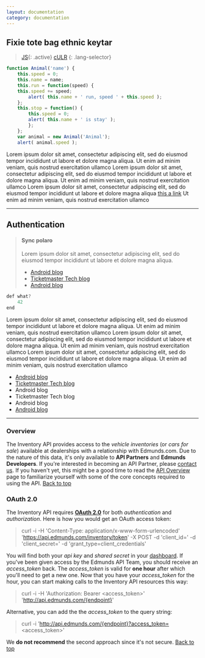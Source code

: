 ```yaml
---
layout: documentation
category: documentation
---
```


## Fixie tote bag ethnic keytar
> [JS](#js){: .active}
> [cULR](#cULR)
>{: .lang-selector}
>
~~~js
function Animal('name') {
    this.speed = 0;
    this.name = name;        
    this.run = function(speed) {
    this.speed += speed;
        alert( this.name + ' run, speed ' + this.speed );
    };        
    this.stop = function() {
        this.speed = 0;
        alert( this.name + ' is stay' );
        };
    };        
    var animal = new Animal('Animal');
    alert( animal.speed );    
~~~

Lorem ipsum dolor sit amet, consectetur adipiscing elit, sed do eiusmod tempor incididunt ut
labore et dolore magna aliqua. Ut enim ad minim veniam, quis nostrud exercitation ullamco
Lorem ipsum dolor sit amet, consectetur adipiscing elit, sed do eiusmod tempor incididunt ut
labore et dolore magna aliqua. Ut enim ad minim veniam, quis nostrud exercitation ullamco
Lorem ipsum dolor sit amet, consectetur adipiscing elit, sed do eiusmod tempor incididunt ut
labore et dolore magna aliqua [this a link](http://kramdown.gettalong.org) Ut enim ad minim veniam, quis nostrud exercitation ullamco

-----------

## Authentication
>#### Sync polaro
>Lorem ipsum dolor sit amet, consectetur adipiscing elit, sed do eiusmod tempor incididunt ut
labore et dolore magna aliqua.
>
> * [Android blog](http://tech.ticketmaster.com)
> * [Ticketmaster Tech blog](http://tech.ticketmaster.com)
> * [Android blog](http://tech.ticketmaster.com)
>
~~~js
def what?
    42
end
~~~

Lorem ipsum dolor sit amet, consectetur adipiscing elit, sed do eiusmod tempor incididunt ut
labore et dolore magna aliqua. Ut enim ad minim veniam, quis nostrud exercitation ullamco
Lorem ipsum dolor sit amet, consectetur adipiscing elit, sed do eiusmod tempor incididunt ut
labore et dolore magna aliqua. Ut enim ad minim veniam, quis nostrud exercitation ullamco
Lorem ipsum dolor sit amet, consectetur adipiscing elit, sed do eiusmod tempor incididunt ut
labore et dolore magna aliqua. Ut enim ad minim veniam, quis nostrud exercitation ullamco

 * [Android blog](http://tech.ticketmaster.com)
 * [Ticketmaster Tech blog](http://tech.ticketmaster.com)
  * Android blog
  * Ticketmaster Tech blog
  * Android blog
 * [Android blog](http://tech.ticketmaster.com)
 
-----------

### Overview
The Inventory API provides access to the *vehicle inventories* (or *cars for sale*) available at dealerships with a relationship with Edmunds.com. 
Due to the nature of this data, it's only available to **API Partners** and **Edmunds Developers**. 
If you're interested in becoming an API Partner, please <a href="http://developer.edmunds.com/contact_us/" 
onclick="window.open(this.href,  null, 'height=1155, width=680, toolbar=0, location=0, status=1, scrollbars=1, resizable=1'); return false">contact us</a>.
If you haven't yet, this might be a good time to read the [API Overview](/api-documentation/overview/) page to familiarize yourself with some of the core concepts required to using the API.<a name='sec-2'> </a>
[Back to top](#top)

### OAuth 2.0
The Inventory API requires **[OAuth 2.0](http://aaronparecki.com/articles/2012/07/29/1/oauth2-simplified)** for 
both *authentication* and *authorization*. Here is how you would get an OAuth access token:

>	curl -i -H 'Content-Type: application/x-www-form-urlencoded' 'https://api.edmunds.com/inventory/token' -X POST -d 'client_id=<api key>' -d 'client_secret=<shared secret>' -d 'grant_type=client_credentials'

You will find both your *api key* and *shared secret* in your [dashboard](http://edmunds.mashery.com/apps/mykeys).
If you've been given access by the Edmunds API Team, you should receive an _access\_token_ back. The _access\_token_ is valid for **one hour** after which you'll need to get a new one.
Now that you have your _access\_token_ for the hour, you can start making calls to the Inventory API resources this way:

>	curl -i -H 'Authorization: Bearer <access_token>' 'http://api.edmunds.com/{endpoint}'

Alternative, you can add the the _access\_token_ to the query string:

>	curl -i 'http://api.edmunds.com/{endpoint}?access_token=<access_token>'

We **do not recommend** the second approach since it's not secure.<a name='sec-3'> </a>
[Back to top](#top)